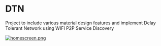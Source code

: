 # DTN
Project to include various material design features and implement Delay Tolerant Network using WIFI P2P Service Discovery

[![homescreen.png](https://s9.postimg.org/xjcgge9in/homescreen.png)](https://postimg.org/image/mwinaz1d7/)


